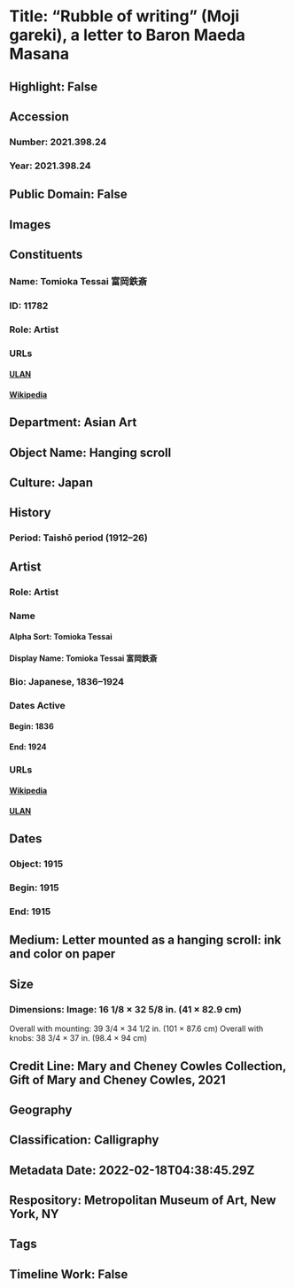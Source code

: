 # Title: “Rubble of writing” (Moji gareki), a letter to Baron Maeda Masana
## Highlight: False
## Accession
### Number: 2021.398.24
### Year: 2021.398.24
## Public Domain: False
## Images
## Constituents
### Name: Tomioka Tessai 富岡鉄斎
### ID: 11782
### Role: Artist
### URLs
#### [ULAN](http://vocab.getty.edu/page/ulan/500121336)
#### [Wikipedia](https://www.wikidata.org/wiki/Q1377454)
## Department: Asian Art
## Object Name: Hanging scroll
## Culture: Japan
## History
### Period: Taishō period (1912–26)
## Artist
### Role: Artist
### Name
#### Alpha Sort: Tomioka Tessai
#### Display Name: Tomioka Tessai 富岡鉄斎
### Bio: Japanese, 1836–1924
### Dates Active
#### Begin: 1836
#### End: 1924
### URLs
#### [Wikipedia](https://www.wikidata.org/wiki/Q1377454)
#### [ULAN](http://vocab.getty.edu/page/ulan/500121336)
## Dates
### Object: 1915
### Begin: 1915
### End: 1915
## Medium: Letter mounted as a hanging scroll: ink and color on paper
## Size
### Dimensions: Image: 16 1/8 × 32 5/8 in. (41 × 82.9 cm)
Overall with mounting: 39 3/4 × 34 1/2 in. (101 × 87.6 cm)
Overall with knobs: 38 3/4 × 37 in. (98.4 × 94 cm)
## Credit Line: Mary and Cheney Cowles Collection, Gift of Mary and Cheney Cowles, 2021
## Geography
## Classification: Calligraphy
## Metadata Date: 2022-02-18T04:38:45.29Z
## Respository: Metropolitan Museum of Art, New York, NY
## Tags
## Timeline Work: False